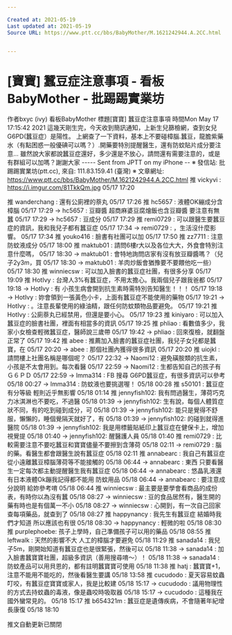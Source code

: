 ```yaml
---

Created at: 2021-05-19
Last updated at: 2021-05-19
Source URL: https://www.ptt.cc/bbs/BabyMother/M.1621242944.A.2CC.html


---
```


# [寶寶] 蠶豆症注意事項 - 看板 BabyMother - 批踢踢實業坊


作者bxyc (ivy)
看板BabyMother
標題\[寶寶\] 蠶豆症注意事項
時間Mon May 17 17:15:42 2021
這幾天剛生完，今天收到簡訊通知，上新生兒篩檢網，查到女兒G6PD(蠶豆症）是陽性。 上網查了一下資料，基本上不要碰樟腦.蠶豆，龍膽紫藥水（有點困惑一般優碘可以嗎？）.開藥要特別提醒醫生，還有防蚊貼片成分要注意... 雖然說大家都說蠶豆症還好，多少還是不放心，請問還有需要注意的，或是有群組可以加嗎？謝謝大家 ----- Sent from JPTT on my iPhone -- ※ 發信站: 批踢踢實業坊(ptt.cc), 來自: 111.83.159.41 (臺灣) ※ 文章網址: <https://www.ptt.cc/bbs/BabyMother/M.1621242944.A.2CC.html>
推 vickyvi : <https://i.imgur.com/81TkkQm.jpg> 05/17 17:20

推 wanderchang : 還有公廁裡的萘丸 05/17 17:26
推 hc5657 : 液體OK繃成分含樟腦 05/17 17:29
→ hc5657 : 豆瓣醬 超商麻婆豆腐燴飯也含豆瓣醬 要注意有無蠶 05/17 17:29
→ hc5657 : 豆成分 05/17 17:29
推 remi0729 : 可以跟醫生要蠶豆症的資訊，我和我兒子都有蠶豆症 05/17 17:34
→ remi0729 : ，生活沒什麼影響。 05/17 17:34
推 youko416 : 臉書有社團可以加 05/17 17:50
推 zz7711 : 注意防蚊液成分 05/17 18:00
推 maktub01 : 請問6樓r大以及各位大大，外食會特別注意什麼嗎， 05/17 18:30
→ maktub01 : 會特地詢問店家有沒有放豆瓣醬嗎？（兒子2y3m，買 05/17 18:30
→ maktub01 : 羊肉炒飯會猶豫要不要餵他吃一些） 05/17 18:30
推 winniecsw : 可以加入臉書的蠶豆症社團，有很多分享 05/17 19:09
推 HotIvy : 台灣人3%有蠶豆症，不用太擔心。我兩個兒子跟我爸都 05/17 19:18
→ HotIvy : 有 小孩生病會開到抗生素時需特別告知醫生！！！ 05/17 19:18
→ HotIvy : 妳會領到一張黃色小卡，上面有蠶豆症不能使用的藥物 05/17 19:21
→ HotIvy : 。注意長輩使用的綠油精，跟任何防蚊類物品要避免。 05/17 19:21
推 HotIvy : 公廁萘丸已經禁用，但還是要小心。 05/17 19:23
推 kiniyaro : 可以加入蠶豆症的臉書社團，裡面有相當多的資訊 05/17 19:25
推 phliao : 看數值多少，我家小女檢查輕微蠶豆症，醫師說三歲帶 05/17 19:42
→ phliao : 回來復檢，就翻盤正常了 05/17 19:42
推 abee : 推薦加入臉書的蠶豆症社團，我兒子女兒都是蠶寶，在 05/17 20:20
→ abee : 那個社團內獲得很多資訊 05/17 20:20
推 uiojkl : 請問樓上社團名稱是哪個呢？ 05/17 22:32
→ Naomi12 : 避免磺胺類的抗生素，小孩是不太會用到。每次看醫 05/17 22:59
→ Naomi12 : 生都告知自己的孩子有Ｇ６ＰＤ 05/17 22:59
→ lmma314 : FB 搜尋 G6PD蠶豆症，有很多資訊可以參考 05/18 00:27
→ lmma314 : 防蚊液也要挑選喔！ 05/18 00:28
推 s50101 : 蠶豆症有分等級 輕則近乎無影響 05/18 01:14
推 jennyfish102: 我有問過醫生，薄荷巧克力冰淇淋也不要吃，不過醫 05/18 01:39
→ jennyfish102: 生有說，每個人體質症狀不同，有的吃到碰到成分，可 05/18 01:39
→ jennyfish102: 能只是覺得不舒服，懶懶的，睡個覺隔天就好了，有 05/18 01:39
→ jennyfish102: 的碰到就得進醫院 05/18 01:39
→ jennyfish102: 我是用標籤貼紙印上蠶豆症在健保卡上，增加視覺提 05/18 01:40
→ jennyfish102: 醒醫護人員 05/18 01:40
推 remi0729 : 比較需要注意不要吃蠶豆和寶寶儘量不要擦到含薄荷 05/18 02:11
→ remi0729 : 腦的藥。看醫生都會跟醫生說有蠶豆症 05/18 02:11
推 annabearc : 我自己有蠶豆症 從小遠離蠶豆樟腦薄荷等不能接觸的 05/18 06:44
→ annabearc : 東西 只要看醫生一定每次都主動提醒醫生我有蠶豆症 05/18 06:44
→ annabearc : 悠晶乳液還有日本液體Ok蹦我記得都不能用 防蚊用品 05/18 06:44
→ annabearc : 要注意成分說明 給妳參考唷 05/18 06:44
推 winniecsw : 最主要是要學會看商品的成份表，有時你以為沒有蠶 05/18 08:27
→ winniecsw : 豆的食品居然有，醫生開的藥有時也是有個萬一不小 05/18 08:27
→ winniecsw : 心開到，有一次自己回家查每項藥品，就查到了 05/18 08:27
推 happynancy : 我先生有蠶豆症 結婚時我們才知道 所以應該也有很 05/18 08:30
→ happynancy : 輕微的啦 05/18 08:30
推 purplephoebe: 孩子上學時，自己準備孩子可以用的藥品 05/18 08:55
推 leftwalk : 天然的影響不大 人工的樟腦才要避免 05/18 11:29
推 sanada14 : 我兒子5m，剛開始知道有蠶豆症也是很緊張，然後可以 05/18 11:38
→ sanada14 : 加入臉書蠶寶寶社團，超級多資訊（善用搜尋唷～）！ 05/18 11:38
→ sanada14 : 防蚊產品可以用貝恩的，都有註明蠶寶寶可使用 05/18 11:38
推 hatj : 蠶寶寶+1，注意不能用不能吃的，然後看醫生要講 05/18 13:58
推 cucudodo : 夏天容易蚊蟲叮咬，有蠶豆症寶寶或家人，我是比較建 05/18 15:17
→ cucudodo : 議用物理性的方式去持蚊蟲的毒液，像是蟲咬時吸取器 05/18 15:17
→ cucudodo : 這種我在國外蠻常見的。 05/18 15:17
推 b654321m : 蠶豆症是遺傳疾病，不會隨著年紀增長康復 05/18 18:10

推文自動更新已關閉

